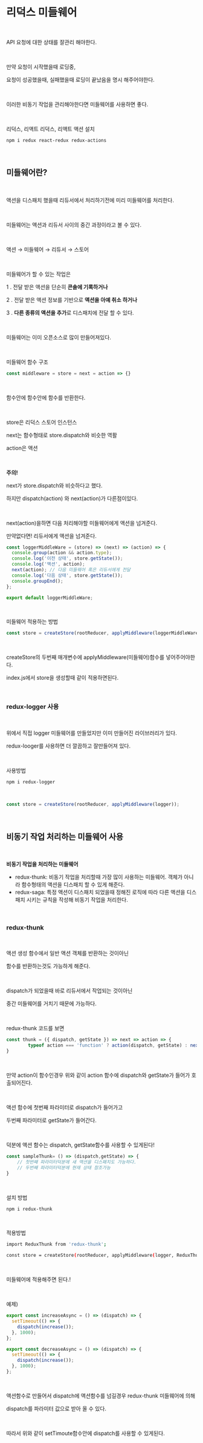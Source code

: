 # 리덕스 미들웨어

<br>

API 요청에 대한 상태를 잘관리 해야한다.

<br>

만약 요청이 시작했을때 로딩중,

요청이 성공했을때, 실패했을때 로딩이 끝났음을 명시 해주어야한다.

<br>

이러한 비동기 작업을 관리해야한다면 미들웨어를 사용하면 좋다.

<br>

리덕스, 리액트 리덕스, 리액트 액션 설치

```bash
npm i redux react-redux redux-actions
```

<br>

## 미들웨어란?

<br>

액션을 디스패치 했을때 리듀서에서 처리하기전에 미리 미들웨어를 처리한다.

<br>

미들웨어는 액션과 리듀서 사이의 중간 과정이라고 볼 수 있다.

<br>

액션 → 미들웨어 → 리듀서 → 스토어

<br>

미들웨어가 할 수 있는 작업은

1 . 전달 받은 액션을 단순히 **콘솔에 기록하거나**

2 . 전달 받은 액션 정보를 기반으로 **액션을 아예 취소 하거나**

3 . **다른 종류의 액션을 추가**로 디스패치에 전달 할 수 있다.

<br>

미들웨어는 이미 오픈소스로 많이 만들어져있다.

<br>

미들웨어 함수 구조

```jsx
const middleware = store = next = action => {}
```

<br>

함수안에 함수안에 함수를 반환한다.

<br>

store은 리덕스 스토어 인스턴스

next는 함수형태로 store.dispatch와 비슷한 역활

action은 액션

<br>

**주의!**

next가 store.dispatch와 비슷하다고 했다.

하지만 dispatch(action) 와 next(action)가 다른점이있다.

<br>

next(action)을하면 다음 처리해야할 미들웨어에게 액션을 넘겨준다.

만약없다면! 리듀서에게 액션을 넘겨준다.

```jsx
const loggerMiddleWare = (store) => (next) => (action) => {
  console.group(action && action.type);
  console.log('이전 상태', store.getState());
  console.log('액션', action);
  next(action); // 다음 미들웨어 혹은 리듀서에게 전달
  console.log('다음 상태', store.getState());
  console.groupEnd();
};

export default loggerMiddleWare;
```

<br>

미들웨어 적용하는 방법

```jsx
const store = createStore(rootReducer, applyMiddleware(loggerMiddleWare));
```

<br>

createStore의 두번째 매개변수에 applyMiddleware(미들웨어)함수를 넣어주어야한다.

index.js에서 store을 생성할때 같이 적용하면된다.

<br>

### redux-logger 사용

<br>

위에서 직접 logger 미들웨어를 만들었지만 이미 만들어진 라이브러리가 있다.

redux-looger를 사용하면 더 깔끔하고 잘만들어져 있다.

<br>

사용방법

```bash
npm i redux-logger
```

<br>

```jsx
const store = createStore(rootReducer, applyMiddleware(logger));
```

<br>

## 비동기 작업 처리하는 미들웨어 사용

<br>

**비동기 작업을 처리하는 미들웨어**

- redux-thunk: 비동기 작업을 처리할때 가장 많이 사용하는 미들웨어. 객체가 아니라 함수형태의 액션을 디스패치 할 수 있게 해준다.
- redux-saga: 특정 액션이 디스패치 되었을때 정해진 로직에 따라 다른 액션을 디스패치 시키는 규칙을 작성해 비동기 작업을 처리한다.

<br>

### redux-thunk

<br>

액션 생성 함수에서 일반 액션 객체를 반환하는 것이아닌 

함수를 반환하는것도 가능하게 해준다.

<br>

dispatch가 되었을때 바로 리듀서에서 작업되는 것이아닌

중간 미들웨어를 거치기 때문에 가능하다.

<br>

redux-thunk 코드를 보면 

```jsx
const thunk = ({ dispatch, getState }) => next => action => {
		typeof action === 'function' ? action(dispatch, getState) : next(action)
}
```

<br>

만약 action이 함수인경우 위와 같이 action 함수에 dispatch와 getState가 들어가 호출되어진다.

<br>

액션 함수에 첫번째 파라미터로 dispatch가 들어가고

두번째 파라미터로 getState가 들어간다.

<br>

덕분에 액션 함수는 dispatch, getState함수를 사용할 수 있게된다!

```jsx
const sampleThunk= () => (dispatch,getState) => {
	// 첫번째 파라미터덕분에 새 액션을 디스패치도 가능하다.
	// 두번째 파라미터덕분에 현재 상태 참조가능
}
```

<br>

설치 방법

```bash
npm i redux-thunk
```

<br>

적용방법

```bash
import ReduxThunk from 'redux-thunk';

const store = createStore(rootReducer, applyMiddleware(logger, ReduxThunk));
```

<br>

미들웨어에 적용해주면 된다.!

<br>

예제)

```jsx
export const increaseAsync = () => (dispatch) => {
  setTimeout(() => {
    dispatch(increase());
  }, 1000);
};

export const decreaseAsync = () => (dispatch) => {
  setTimeout(() => {
    dispatch(increase());
  }, 1000);
};
```

<br>

액션함수로 만들어서 dispatch에 액션함수를 넘길경우 redux-thunk 미들웨어에 의해 

dispatch를 파라미터 값으로 받아 올 수 있다.

<br>

따라서 위와 같이 setTimoute함수안에 dispatch를 사용할 수 있게된다.